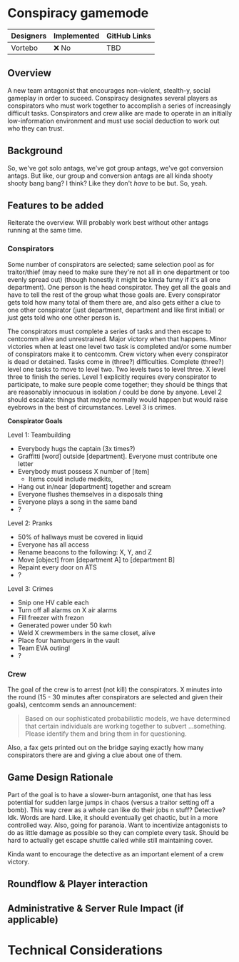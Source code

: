 # Conspiracy gamemode

| Designers | Implemented | GitHub Links |
|---|---|---|
| Vortebo | :x: No | TBD |

## Overview

<!-- A very short, maybe three sentence summary of what this proposal is about. A high level "overview" or "what this adds". -->
A new team antagonist that encourages non-violent, stealth-y, social gameplay in order to suceed. Conspiracy designates several players as conspirators who must work together to accomplish a series of increasingly difficult tasks. Conspirators and crew alike are made to operate in an initially low-information environment and must use social deduction to work out who they can trust.

## Background

<!-- Summarize any information that is needed to contextualize the proposed changes, e.g. the current state of the game.

Also link any relevant discussions on Discord, GitHub, or HackMD that are relevant to the proposal. -->

So, we've got solo antags, we've got group antags, we've got conversion antags. But like, our group and conversion antags are all kinda shooty shooty bang bang? I think? Like they don't _have_ to be but. So, yeah.

## Features to be added

<!-- Give a description of what game mechanics you would like to add or change. This should be a general overview, with enough details on critical design points that someone can directly implement the feature from this design document. Exact numbers for game balance however are not necessary, as these can be adjusted later either during development or after it has been implemented, but mention *what* will have to be balanced and what needs to be considered when doing so. -->

Reiterate the overview. Will probably work best without other antags running at the same time.

### Conspirators

Some number of conspirators are selected; same selection pool as for traitor/thief (may need to make sure they're not all in one department or too evenly spread out) (though honestly it might be kinda funny if it's all one department). One person is the head conspirator. They get all the goals and have to tell the rest of the group what those goals are. Every conspirator gets told how many total of them there are, and also gets either a clue to one other conspirator (just department, department and like first initial) or just gets told who one other person is.

The conspirators must complete a series of tasks and then escape to centcomm alive and unrestrained. Major victory when that happens. Minor victories when at least one level two task is completed and/or some number of conspirators make it to centcomm. Crew victory when every conspirator is dead or detained. Tasks come in (three?) difficulties. Complete (three?) level one tasks to move to level two. Two levels twos to level three. X level three to finish the series. Level 1 explicitly requires every conspirator to participate, to make sure people come together; they should be things that are reasonably innocuous in isolation / could be done by anyone. Level 2 should escalate: things that _maybe_ normally would happen but would raise eyebrows in the best of circumstances. Level 3 is crimes.

**Conspirator Goals**

Level 1: Teambuilding

- Everybody hugs the captain (3x times?)
- Graffitti [word] outside [department]. Everyone must contribute one letter
- Everybody must possess X number of [item]
  - Items could include medkits,
- Hang out in/near [department] together and scream
- Everyone flushes themselves in a disposals thing
- Everyone plays a song in the same band
- ?

Level 2: Pranks
- 50% of hallways must be covered in liquid
- Everyone has all access
- Rename beacons to the following: X, Y, and Z
- Move [object] from [department A] to [department B]
- Repaint every door on ATS
- ?

Level 3: Crimes
- Snip one HV cable each
- Turn off all alarms on X air alarms
- Fill freezer with frezon
- Generated power under 50 kwh
- Weld X crewmembers in the same closet, alive
- Place four hamburgers in the vault
- Team EVA outing!
- ?

### Crew

The goal of the crew is to arrest (not kill) the conspirators. X minutes into the round (15 - 30 minutes after conspirators are selected and given their goals), centcomm sends an announcement:

> Based on our sophisticated probabilistic models, we have determined that certain individuals are working together to subvert ...something. Please identify them and bring them in for questioning.

Also, a fax gets printed out on the bridge saying exactly how many conspirators there are and giving a clue about one of them.

## Game Design Rationale

<!-- 
Consider addressing:
- How does the feature align with our [Core Design Principles](../space-station-14/core-design/design-principles.md) and game philosphy?
- What makes this feature enjoyable or rewarding for players?
- Does it introduce meaningful choices, risk vs. reward, or new strategies?
- How does it enhance player cooperation, competition, or emergent gameplay?
- If the feature is a new antagonist, how does it fit into the corresponding [design pillars](../space-station-14/round-flow/antagonists.md)?
-->

Part of the goal is to have a slower-burn antagonist, one that has less potential for sudden large jumps in chaos (versus a traitor setting off a bomb). This way crew as a whole can like do their jobs n stuff? Detective? Idk. Words are hard. Like, it should eventually get chaotic, but in a more controlled way. Also, going for paranoia.
Want to incentivize antagonists to do as little damage as possible so they can complete every task. Should be hard to actually get escape shuttle called while still maintaining cover.

Kinda want to encourage the detective as an important element of a crew victory.

## Roundflow & Player interaction

<!--
Consider addressing:
- At what point in the round does the feature come into play? Does it happen every round? How does it affect the round pace?
- How do you wish for players to interact with your feature and how should they not interact with it? How is this mechanically enforced?
- Which department will interact with the feature? How does the feature fit into the [design document](../space-station-14/departments.md) for that department?
-->

## Administrative & Server Rule Impact (if applicable)

<!--
- Does this feature introduce any new rule enforcement challenges or additional workload for admins?
- Could this feature increase the likelihood of griefing, rule-breaking, or player disputes?
- How are the rules enforced mechanically by way the feature will be implemented?
-->

# Technical Considerations

<!--
- Are there any anticipated performance impacts?
- Does the feature require new systems, UI elements, or refactors of existing ones?
- For required UI elements, give a short description or a mockup of how they should look like (for example a radial menu, actions & alerts, navmaps, or other window types)
-->
